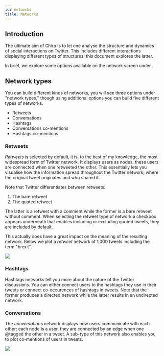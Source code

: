 ```yaml
---
id: networks
title: Networks
---
```


## Introduction

The ultimate aim of Chirp is to let one analyse the structure and dynamics of social interactions on Twitter. This includes different interactions displaying different types of structures: this document explores the latter.

In brief, we explore some options available on the network screen under <i class="fas fa-pencil-ruler"></i>.

## Network types

You can build different kinds of networks, you will see three options under "network types," though using additional options you can build five different types of networks.

- Retweets
- Conversations
- Hashtags
- Conversations co-mentions
- Hashtags co-mentions

### Retweets

_Retweets_ is selected by default, it is, to the best of my knowledge, the most widespread form of Twitter network. It displays users as nodes, these users are connected when one retweeted the other. This essentially lets you visualise how the information spread throughout the Twitter network; where the original tweet originates and who shared it.

Note that Twitter differentiates between retweets: 

1. The bare retweet
2. The quoted retweet

The latter is a retweet with a comment while the former is a bare retweet without comment. When selecting the retweet type of network a checkbox appears underneath that enables including or excluding quoted tweets, they are included by default.

This actually does have a great impact on the meaning of the resulting network. Below we plot a _retweet_ network of 1,000 tweets including the term "brexit". 

<img src="/img/brexit_retweet_quotes.svg" />

### Hashtags

Hashtags networks tell you more about the nature of the Twitter discussions. You can either connect users to the hashtags they use in their tweets or connect co-occurences of hashtags in tweets. Note that the former produces a directed network while the latter results in an undirected network.

### Conversations

The _conversations_ network displays how users communicate with each other: each node is a user, they are connected by an edge when one @tagged the other in a tweet. A sub-type of this network also enables you to plot co-mentions of users in tweets.

<img src="/img/brexit_conversations.svg" />
